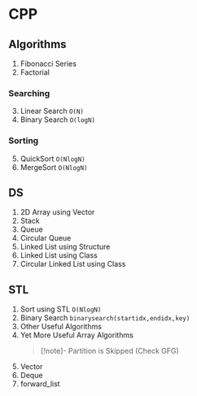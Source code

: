 # CPP

## Algorithms

1. Fibonacci Series
2. Factorial

### Searching

3. Linear Search `O(N)`
4. Binary Search `O(logN)`

### Sorting

5. QuickSort `O(NlogN)`
6. MergeSort `O(NlogN)`

## DS

1. 2D Array using Vector
2. Stack
3. Queue
4. Circular Queue
5. Linked List using Structure
6. Linked List using Class
7. Circular Linked List using Class

## STL

1. Sort using STL `O(NlogN)`
2. Binary Search `binarysearch(startidx,endidx,key)`
3. Other Useful Algorithms
4. Yet More Useful Array Algorithms
   > [!note]-
   > Partition is Skipped (Check GFG)
5. Vector
6. Deque
7. forward_list

